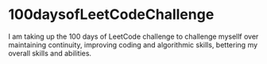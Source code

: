 # 100daysofLeetCodeChallenge
I am taking up the 100 days of LeetCode challenge to challenge mysellf over maintaining continuity, improving coding and algorithmic skills, bettering my overall skills and abilities.
